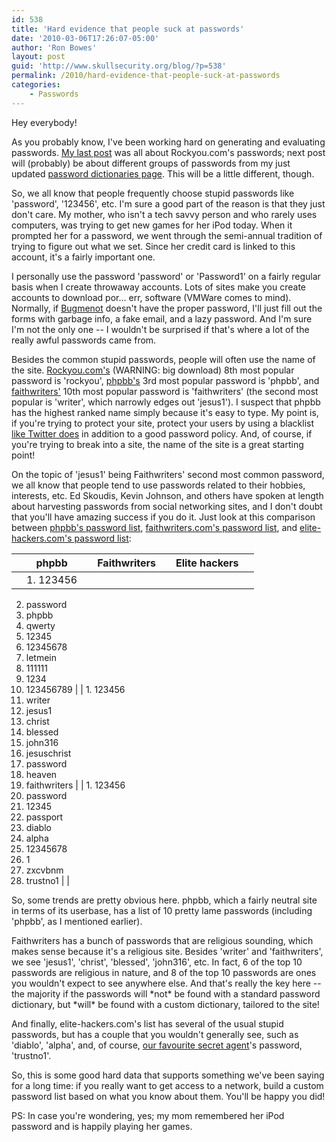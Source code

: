 ```yaml
---
id: 538
title: 'Hard evidence that people suck at passwords'
date: '2010-03-06T17:26:07-05:00'
author: 'Ron Bowes'
layout: post
guid: 'http://www.skullsecurity.org/blog/?p=538'
permalink: /2010/hard-evidence-that-people-suck-at-passwords
categories:
    - Passwords
---
```


Hey everybody!

As you probably know, I've been working hard on generating and evaluating passwords. [My last post](http://www.skullsecurity.org/blog/?p=516) was all about Rockyou.com's passwords; next post will (probably) be about different groups of passwords from my just updated [password dictionaries page](http://www.skullsecurity.org/wiki/index.php/Passwords). This will be a little different, though.  
  
So, we all know that people frequently choose stupid passwords like 'password', '123456', etc. I'm sure a good part of the reason is that they just don't care. My mother, who isn't a tech savvy person and who rarely uses computers, was trying to get new games for her iPod today. When it prompted her for a password, we went through the semi-annual tradition of trying to figure out what we set. Since her credit card is linked to this account, it's a fairly important one.

I personally use the password 'password' or 'Password1' on a fairly regular basis when I create throwaway accounts. Lots of sites make you create accounts to download por... err, software (VMWare comes to mind). Normally, if [Bugmenot](http://www.bugmenot.com/) doesn't have the proper password, I'll just fill out the forms with garbage info, a fake email, and a lazy password. And I'm sure I'm not the only one -- I wouldn't be surprised if that's where a lot of the really awful passwords came from.

Besides the common stupid passwords, people will often use the name of the site. [Rockyou.com's](http://downloads.skullsecurity.org/passwords/rockyou-withcount.txt) (WARNING: big download) 8th most popular password is 'rockyou', [phpbb's](http://downloads.skullsecurity.org/passwords/phpbb-withcount.txt) 3rd most popular password is 'phpbb', and [faithwriters'](http://downloads.skullsecurity.org/passwords/faithwriters-withcount.txt) 10th most popular password is 'faithwriters' (the second most popular is 'writer', which narrowly edges out 'jesus1'). I suspect that phpbb has the highest ranked name simply because it's easy to type. My point is, if you're trying to protect your site, protect your users by using a blacklist [like Twitter does](http://downloads.skullsecurity.org/passwords/twitter-banned.txt) in addition to a good password policy. And, of course, if you're trying to break into a site, the name of the site is a great starting point!

On the topic of 'jesus1' being Faithwriters' second most common password, we all know that people tend to use passwords related to their hobbies, interests, etc. Ed Skoudis, Kevin Johnson, and others have spoken at length about harvesting passwords from social networking sites, and I don't doubt that you'll have amazing success if you do it. Just look at this comparison between [phpbb's password list](http://downloads.skullsecurity.org/passwords/phpbb-withcount.txt), [faithwriters.com's password list](http://downloads.skullsecurity.org/passwords/faithwriters-withcount.txt), and [elite-hackers.com's password list](http://downloads.skullsecurity.org/passwords/elitehacker-withcount.txt):

|  | **phpbb** |  | **Faithwriters** |  | **Elite hackers** |  |
|---|-----------|---|------------------|---|-------------------|---|
|  | 1. 123456
2. password
3. phpbb
4. qwerty
5. 12345
6. 12345678
7. letmein
8. 111111
9. 1234
10. 123456789 |  | 1. 123456
2. writer
3. jesus1
4. christ
5. blessed
6. john316
7. jesuschrist
8. password
9. heaven
10. faithwriters |  | 1. 123456
2. password
3. 12345
4. passport
5. diablo
6. alpha
7. 12345678
8. 1
9. zxcvbnm
10. trustno1 |  |

So, some trends are pretty obvious here. phpbb, which a fairly neutral site in terms of its userbase, has a list of 10 pretty lame passwords (including 'phpbb', as I mentioned earlier).

Faithwriters has a bunch of passwords that are religious sounding, which makes sense because it's a religious site. Besides 'writer' and 'faithwriters', we see 'jesus1', 'christ', 'blessed', 'john316', etc. In fact, 6 of the top 10 passwords are religious in nature, and 8 of the top 10 passwords are ones you wouldn't expect to see anywhere else. And that's really the key here -- the majority if the passwords will \*not\* be found with a standard password dictionary, but \*will\* be found with a custom dictionary, tailored to the site!

And finally, elite-hackers.com's list has several of the usual stupid passwords, but has a couple that you wouldn't generally see, such as 'diablo', 'alpha', and, of course, [our favourite secret agent](http://en.wikipedia.org/wiki/Fox_Mulder)'s password, 'trustno1'.

So, this is some good hard data that supports something we've been saying for a long time: if you really want to get access to a network, build a custom password list based on what you know about them. You'll be happy you did!

PS: In case you're wondering, yes; my mom remembered her iPod password and is happily playing her games.